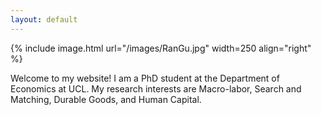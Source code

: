 ```yaml
---
layout: default
---
```


{% include image.html url="/images/RanGu.jpg" width=250 align="right" %}
<br>

Welcome to my website! I am a PhD student at the Department of Economics at UCL. My research interests are Macro-labor, Search and Matching, Durable Goods, and Human Capital.





